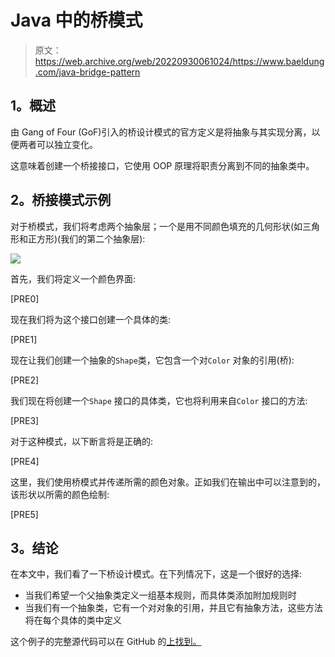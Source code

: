 # Java 中的桥模式

> 原文：<https://web.archive.org/web/20220930061024/https://www.baeldung.com/java-bridge-pattern>

## **1。概述**

由 Gang of Four (GoF)引入的桥设计模式的官方定义是将抽象与其实现分离，以便两者可以独立变化。

这意味着创建一个桥接接口，它使用 OOP 原理将职责分离到不同的抽象类中。

## **2。桥接模式示例**

对于桥模式，我们将考虑两个抽象层；一个是用不同颜色填充的几何形状(如三角形和正方形)(我们的第二个抽象层):

[![](img/6e4a3b284cbb9e0b42f97854aa7c3c99.png)](/web/20220526051721/https://www.baeldung.com/wp-content/uploads/2017/09/zfq_OUu_M.jpg)

首先，我们将定义一个颜色界面:

[PRE0]

现在我们将为这个接口创建一个具体的类:

[PRE1]

现在让我们创建一个抽象的`Shape`类，它包含一个对`Color` 对象的引用(桥):

[PRE2]

我们现在将创建一个`Shape` 接口的具体类，它也将利用来自`Color` 接口的方法:

[PRE3]

对于这种模式，以下断言将是正确的:

[PRE4]

这里，我们使用桥模式并传递所需的颜色对象。正如我们在输出中可以注意到的，该形状以所需的颜色绘制:

[PRE5]

## **3。结论**

在本文中，我们看了一下桥设计模式。在下列情况下，这是一个很好的选择:

*   当我们希望一个父抽象类定义一组基本规则，而具体类添加附加规则时
*   当我们有一个抽象类，它有一个对对象的引用，并且它有抽象方法，这些方法将在每个具体的类中定义

这个例子的完整源代码可以在 GitHub 的[上找到。](https://web.archive.org/web/20220526051721/https://github.com/eugenp/tutorials/tree/master/patterns/design-patterns-structural)
